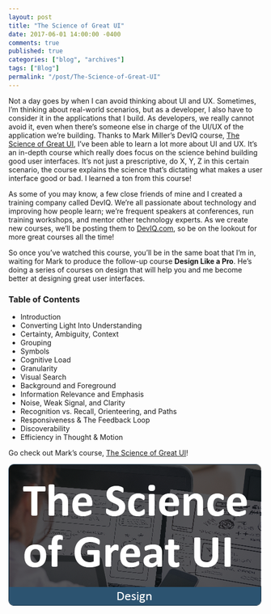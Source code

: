 ```yaml
---
layout: post
title: "The Science of Great UI"
date: 2017-06-01 14:00:00 -0400
comments: true
published: true
categories: ["blog", "archives"]
tags: ["Blog"]
permalink: "/post/The-Science-of-Great-UI"
---
```

<!-- more -->


<p>Not a day goes by when I can avoid thinking about UI and UX. Sometimes, I’m thinking about real-world scenarios, but as a developer, I also have to consider it in the applications that I build. As developers, we really cannot avoid it, even when there’s someone else in charge of the UI/UX of the application we’re building. Thanks to Mark Miller’s DevIQ course, <a href="http://app.deviq.com/courses/the-science-of-great-ui" target="_blank">The Science of Great UI</a>, I’ve been able to learn a lot more about UI and UX. It’s an in-depth course which really does focus on the science behind building good user interfaces. It’s not just a prescriptive, do X, Y, Z in this certain scenario, the course explains the science that’s dictating what makes a user interface good or bad. I learned a ton from this course!</p> <p>As some of you may know, a few close friends of mine and I created a training company called DevIQ. We’re all passionate about technology and improving how people learn; we’re frequent speakers at conferences, run training workshops, and mentor other technology experts. As we create new courses, we’ll be posting them to <a href="http://deviq.com/" target="_blank">DevIQ.com</a>, so be on the lookout for more great courses all the time!</p> <p>So once you’ve watched this course, you’ll be in the same boat that I’m in, waiting for Mark to produce the follow-up course <strong>Design Like a Pro</strong>. He’s doing a series of courses on design that will help you and me become better at designing great user interfaces.</p> <h3>Table of Contents</h3> <ul> <li>Introduction  <li>Converting Light Into Understanding  <li>Certainty, Ambiguity, Context  <li>Grouping  <li>Symbols  <li>Cognitive Load  <li>Granularity  <li>Visual Search  <li>Background and Foreground  <li>Information Relevance and Emphasis  <li>Noise, Weak Signal, and Clarity  <li>Recognition vs. Recall, Orienteering, and Paths  <li>Responsiveness &amp; The Feedback Loop  <li>Discoverability  <li>Efficiency in Thought &amp; Motion </li></ul> <p>Go check out Mark’s course, <a href="http://app.deviq.com/courses/the-science-of-great-ui" target="_blank">The Science of Great UI</a>!</p> <p><a href="http://app.deviq.com/courses/the-science-of-great-ui" target="_blank"><img title="ScienceOfGreatUIThumb" style="border-left-width: 0px; border-right-width: 0px; background-image: none; border-bottom-width: 0px; padding-top: 0px; padding-left: 0px; display: inline; padding-right: 0px; border-top-width: 0px" border="0" alt="ScienceOfGreatUIThumb" src="/images/files/ScienceOfGreatUIThumb.png" width="500" height="280"></a></p>
